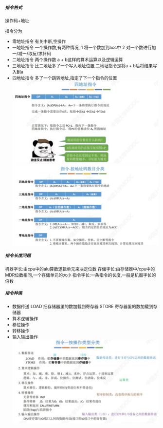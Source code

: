 ##### 指令格式
操作码+地址

指令分为
* 零地址指令
有关中断,空操作
* 一地址指令
一个操作数,有两种情况,
1 将一个数加到acc中
2 对一个数进行加一/减一/取反/求补码
* 二地址指令
两个操作数 a + b这样的算术运算以及逻辑运算
* 三地址指令
比二地址多了一个写入地址位置,二地址指令是将a + b后将结果写入到a
* 四地址指令
多了一个跳转地址,指定了下一个指令的位置
![](img/Pasted%20image%2020220903005005.png)
![](img/Pasted%20image%2020220903005036.png)

##### 指令长度问题
机器字长:由cpu中的alu算数逻辑单元来决定位数
存储字长:由存储器中/cpu中的MDR位数相同,一个存储单元的大小
指令字长:一条指令的长度,一般是机器字长的倍数


##### 指令种类
* 数据传送
LOAD 把存储器里的数加载到寄存器
STORE   寄存器里的数加载到存储器
* 算术逻辑操作
* 移位操作
* 转移操作
* 输入输出操作
![](img/Pasted%20image%2020220903005115.png)